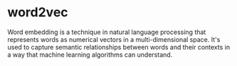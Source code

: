 # word2vec
Word embedding is a technique in natural language processing that represents words as numerical vectors in a multi-dimensional space. It's used to capture semantic relationships between words and their contexts in a way that machine learning algorithms can understand.
